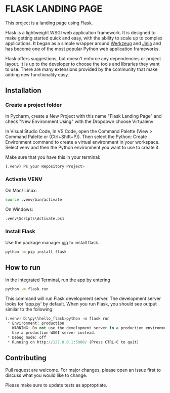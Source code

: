 # FLASK LANDING PAGE

This project is a landing page using Flask.

Flask is a lightweight WSGI web application framework. It is designed to make getting started quick and easy, with the ability to scale up to complex applications. It began as a simple wrapper around [Werkzeug](https://werkzeug.palletsprojects.com/en/3.0.x/) and [Jinja](https://jinja.palletsprojects.com/en/3.1.x/) and has become one of the most popular Python web application frameworks.

Flask offers suggestions, but doesn't enforce any dependencies or project layout. It is up to the developer to choose the tools and libraries they want to use. There are many extensions provided by the community that make adding new functionality easy.

## Installation
### Create a project folder
In Pycharm, create a New Project with this name "Flask Landing Page" and check "New Environment Using" with the Dropdown choose Virtualenv

In Visual Studio Code, In VS Code, open the  Command Palette (View > Command Palette or (Ctrl+Shift+P)). Then select the Python: Create Environment command to create a virtual environment in your workspace. Select venv and then the Python environment you want to use to create it.

Make sure that you have this in your terminal:
```bash
(.venv) Ps your Repository Project>
```

### Activate VENV
On Mac/ Linux:
```bash
source .venv/bin/activate
```
On Windows:
```bash
.venv\Scripts\Activate.ps1
```
### Install Flask
Use the package manager [pip](https://pip.pypa.io/en/stable/) to install flask.
```bash
python -m pip install flask
```

## How to run
In the Integrated Terminal, run the app by entering 
```bash 
python -m flask run
```
This command will run Flask development server. The development server looks for 'app.py' by default. When you run Flask, you should see output similar to the following:

```python
(.venv) D:\py\\hello_flask>python -m flask run
 * Environment: production
   WARNING: Do not use the development server in a production environment.
   Use a production WSGI server instead.
 * Debug mode: off
 * Running on http://127.0.0.1:5000/ (Press CTRL+C to quit)
```

## Contributing

Pull request are welcome. For major changes, please open an issue first
to discuss what you would like to change.

Please make sure to update tests as appropriate.
